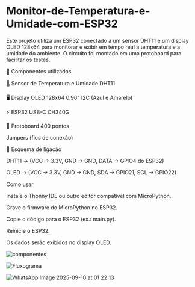 # Monitor-de-Temperatura-e-Umidade-com-ESP32
Este projeto utiliza um ESP32 conectado a um sensor DHT11 e um display OLED 128x64 para monitorar e exibir em tempo real a temperatura e a umidade do ambiente.
O circuito foi montado em uma protoboard para facilitar os testes.

🧩 Componentes utilizados

🌡️ Sensor de Temperatura e Umidade DHT11

🖥️ Display OLED 128x64 0.96" I2C (Azul e Amarelo)

⚡ ESP32 USB-C CH340G

🔌 Protoboard 400 pontos

Jumpers (fios de conexão)

🔌 Esquema de ligação

DHT11 → (VCC → 3.3V, GND → GND, DATA → GPIO4 do ESP32)

OLED → (VCC → 3.3V, GND → GND, SDA → GPIO21, SCL → GPIO22)

Como usar

Instale o Thonny IDE ou outro editor compatível com MicroPython.

Grave o firmware do MicroPython no ESP32.

Copie o código para o ESP32 (ex.: main.py).

Reinicie o ESP32.

Os dados serão exibidos no display OLED.


![componentes](https://github.com/user-attachments/assets/bd452411-bcce-4025-8fa5-492aef72d716)

![Fluxograma](https://github.com/user-attachments/assets/fc3d4abe-9537-4ebb-af18-af7a09c74f3b)

![WhatsApp Image 2025-09-10 at 01 22 13](https://github.com/user-attachments/assets/66c02c17-1ac6-4ca6-83fa-f2c6209a120f)



